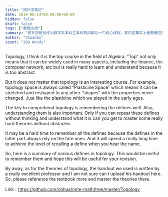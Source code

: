 ```yaml
---
title: "拓扑学笔记"
date: 2019-08-14T00:00:00+09:00
hidden: false
draft: false
tags: ["教程文档"]
summary: "拓扑学是我作为数学系本科生本科期间最后一门核心课程，其内容事实上是颠覆性的，拓扑空间被大家亲切地叫做橡皮泥空间，很多特性在此空间都发生了根本上的改变。总之这是一门又难但是又非常独特的学科，作为一个开头。"
author: "Chuanbo"
count: "280 Words"
---
```


Topology, I think it is the top course in the field of Algebra. “Top” not only means that it can be widely used in many aspects, including the finance, the computer network, etc but is really hard to learn and understand because it is too abstract.

But it does not matter that topology is an interesting course. For example, topology space is always called “Plasticine Space” which means it can be stretched and reshaped to any other “shapes” with the properties never changed. Just like the plasticine which we played in the early ages.

The key to comprehend topology is remembering the defines well. Also, understanding them is also important. Only if you can repeat these defines without thinking and understand what it is can you get to master some really hard theories without obstacles.

It may be a hard time to remember all the defines because the defines in the latter part always rely on the fore ones. And it will spend a really long time to achieve the level of recalling a define when you hear the name.

So, here is a summary of various defines in topology. This would be useful to remember them and hope this will be useful for your revision.

By away, as for the theories of topology, the handout we used is written by a really excellent professor and I am not sure can I upload his handout here. So, please reference the textbook more and master the theories there.

Link：https://github.com/cbhua/note-math/tree/master/Topology